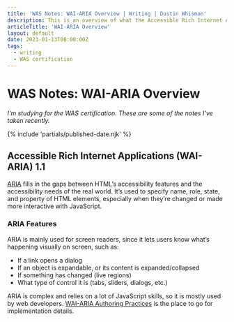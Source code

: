 ```yaml
---
title: 'WAS Notes: WAI-ARIA Overview | Writing | Dustin Whisman'
description: This is an overview of what the Accessible Rich Internet Applications are and what they're used for.
articleTitle: 'WAI-ARIA Overview'
layout: default
date: 2023-01-13T00:00:00Z
tags:
  - writing
  - WAS certification
---
```


# WAS Notes: WAI-ARIA Overview

_I'm studying for the WAS certification. These are some of the notes I've taken recently._

{% include 'partials/published-date.njk' %}

## Accessible Rich Internet Applications (WAI-ARIA) 1.1

[ARIA](https://www.w3.org/WAI/standards-guidelines/aria/) fills in the gaps between HTML’s accessibility features and the accessibility needs of the real world. It’s used to specify name, role, state, and property of HTML elements, especially when they’re changed or made more interactive with JavaScript.

### ARIA Features

ARIA is mainly used for screen readers, since it lets users know what’s happening visually on screen, such as:

- If a link opens a dialog
- If an object is expandable, or its content is expanded/collapsed
- If something has changed (live regions)
- What type of control it is (tabs, sliders, dialogs, etc.)

ARIA is complex and relies on a lot of JavaScript skills, so it is mostly used by web developers. [WAI-ARIA Authoring Practices](https://www.w3.org/WAI/ARIA/apg/) is the place to go for implementation details.
